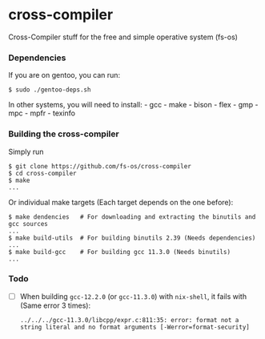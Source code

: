# cross-compiler
Cross-Compiler stuff for the free and simple operative system (fs-os)

### Dependencies
If you are on gentoo, you can run:
```console
$ sudo ./gentoo-deps.sh
```
In other systems, you will need to install:
    - gcc
    - make
    - bison
    - flex
    - gmp
    - mpc
    - mpfr
    - texinfo

### Building the cross-compiler
Simply run
```console
$ git clone https://github.com/fs-os/cross-compiler
$ cd cross-compiler
$ make
...
```

Or individual make targets (Each target depends on the one before):
```console
$ make dendencies   # For downloading and extracting the binutils and gcc sources
...
$ make build-utils  # For building binutils 2.39 (Needs dependencies)
...
$ make build-gcc    # For building gcc 11.3.0 (Needs binutils)
...
```

### Todo
- [ ] When building `gcc-12.2.0` (or `gcc-11.3.0`) with `nix-shell`, it fails with (Same error 3 times):

    ```
    ../../../gcc-11.3.0/libcpp/expr.c:811:35: error: format not a string literal and no format arguments [-Werror=format-security]
    ```
